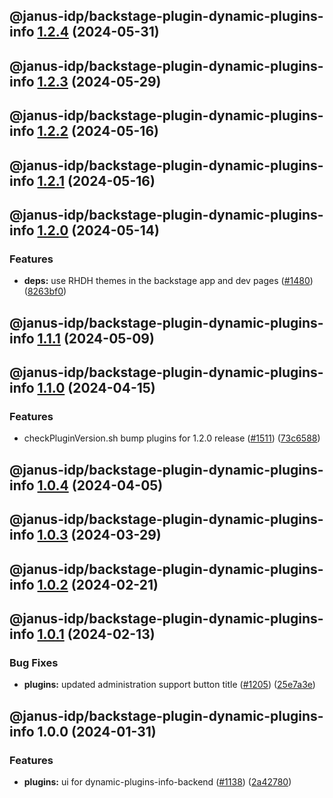 ## @janus-idp/backstage-plugin-dynamic-plugins-info [1.2.4](https://github.com/janus-idp/backstage-plugins/compare/@janus-idp/backstage-plugin-dynamic-plugins-info@1.2.3...@janus-idp/backstage-plugin-dynamic-plugins-info@1.2.4) (2024-05-31)

## @janus-idp/backstage-plugin-dynamic-plugins-info [1.2.3](https://github.com/janus-idp/backstage-plugins/compare/@janus-idp/backstage-plugin-dynamic-plugins-info@1.2.2...@janus-idp/backstage-plugin-dynamic-plugins-info@1.2.3) (2024-05-29)

## @janus-idp/backstage-plugin-dynamic-plugins-info [1.2.2](https://github.com/janus-idp/backstage-plugins/compare/@janus-idp/backstage-plugin-dynamic-plugins-info@1.2.1...@janus-idp/backstage-plugin-dynamic-plugins-info@1.2.2) (2024-05-16)

## @janus-idp/backstage-plugin-dynamic-plugins-info [1.2.1](https://github.com/janus-idp/backstage-plugins/compare/@janus-idp/backstage-plugin-dynamic-plugins-info@1.2.0...@janus-idp/backstage-plugin-dynamic-plugins-info@1.2.1) (2024-05-16)

## @janus-idp/backstage-plugin-dynamic-plugins-info [1.2.0](https://github.com/janus-idp/backstage-plugins/compare/@janus-idp/backstage-plugin-dynamic-plugins-info@1.1.1...@janus-idp/backstage-plugin-dynamic-plugins-info@1.2.0) (2024-05-14)


### Features

* **deps:** use RHDH themes in the backstage app and dev pages ([#1480](https://github.com/janus-idp/backstage-plugins/issues/1480)) ([8263bf0](https://github.com/janus-idp/backstage-plugins/commit/8263bf099736cbb0d0f2316082d338ba81fa6927))

## @janus-idp/backstage-plugin-dynamic-plugins-info [1.1.1](https://github.com/janus-idp/backstage-plugins/compare/@janus-idp/backstage-plugin-dynamic-plugins-info@1.1.0...@janus-idp/backstage-plugin-dynamic-plugins-info@1.1.1) (2024-05-09)

## @janus-idp/backstage-plugin-dynamic-plugins-info [1.1.0](https://github.com/janus-idp/backstage-plugins/compare/@janus-idp/backstage-plugin-dynamic-plugins-info@1.0.4...@janus-idp/backstage-plugin-dynamic-plugins-info@1.1.0) (2024-04-15)


### Features

* checkPluginVersion.sh bump plugins for 1.2.0 release ([#1511](https://github.com/janus-idp/backstage-plugins/issues/1511)) ([73c6588](https://github.com/janus-idp/backstage-plugins/commit/73c6588adb7e8c20907b06f2a8ef248cfd4332e4))

## @janus-idp/backstage-plugin-dynamic-plugins-info [1.0.4](https://github.com/janus-idp/backstage-plugins/compare/@janus-idp/backstage-plugin-dynamic-plugins-info@1.0.3...@janus-idp/backstage-plugin-dynamic-plugins-info@1.0.4) (2024-04-05)

## @janus-idp/backstage-plugin-dynamic-plugins-info [1.0.3](https://github.com/janus-idp/backstage-plugins/compare/@janus-idp/backstage-plugin-dynamic-plugins-info@1.0.2...@janus-idp/backstage-plugin-dynamic-plugins-info@1.0.3) (2024-03-29)

## @janus-idp/backstage-plugin-dynamic-plugins-info [1.0.2](https://github.com/janus-idp/backstage-plugins/compare/@janus-idp/backstage-plugin-dynamic-plugins-info@1.0.1...@janus-idp/backstage-plugin-dynamic-plugins-info@1.0.2) (2024-02-21)

## @janus-idp/backstage-plugin-dynamic-plugins-info [1.0.1](https://github.com/janus-idp/backstage-plugins/compare/@janus-idp/backstage-plugin-dynamic-plugins-info@1.0.0...@janus-idp/backstage-plugin-dynamic-plugins-info@1.0.1) (2024-02-13)


### Bug Fixes

* **plugins:** updated administration support button title ([#1205](https://github.com/janus-idp/backstage-plugins/issues/1205)) ([25e7a3e](https://github.com/janus-idp/backstage-plugins/commit/25e7a3ec11ba7da0faf97de7f80e5eb764429fe6))

## @janus-idp/backstage-plugin-dynamic-plugins-info 1.0.0 (2024-01-31)


### Features

* **plugins:** ui for dynamic-plugins-info-backend ([#1138](https://github.com/janus-idp/backstage-plugins/issues/1138)) ([2a42780](https://github.com/janus-idp/backstage-plugins/commit/2a427809ff521051dd77c4700a898b37fb392a9d))
